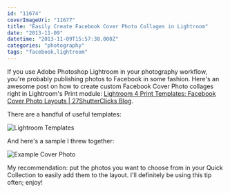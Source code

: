 ```yaml
---
id: "11674"
coverImageUri: "11677"
title: "Easily Create Facebook Cover Photo Collages in Lightroom"
date: "2013-11-09"
datetime: "2013-11-09T15:57:38.000Z"
categories: "photography"
tags: "facebook,lightroom"
---
```


If you use Adobe Photoshop Lightroom in your photography workflow, you're probably publishing photos to Facebook in some fashion. Here's an awesome post on how to create custom Facebook Cover Photo collages right in Lightroom's Print module: [Lightroom 4 Print Templates: Facebook Cover Photo Layouts | 27ShutterClicks Blog](http://blog.27shutterclicks.com/2012/04/lightroom-4-print-templates-facebook-cover-photo-layouts/).

There are a handful of useful templates:

![Lightroom Templates](http://assets.brandonmartinez.com/brandonmartinez/2013/11/templates-1200x570.jpg)

And here's a sample I threw together:

![Example Cover Photo](http://assets.brandonmartinez.com/brandonmartinez/2013/11/CoverPhotoSample.jpg)

My recommendation: put the photos you want to choose from in your Quick Collection to easily add them to the layout. I'll definitely be using this tip often; enjoy!
